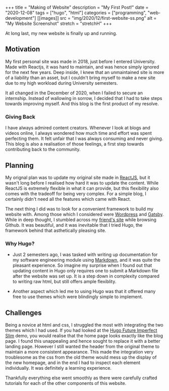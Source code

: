 +++
title = "Making of Website"
description = "My First Post!"
date = "2020-12-08"
tags = ["hugo", "html"]
categories = ["programming", "web-development"]
[[images]]
  src = "img/2020/12/first-website-ss.png"
  alt = "My Website Screenshot"
  stretch = "stretchH"
+++

At long last, my new website is finally up and running.

## Motivation

My first personal site was made in 2018, just before I entered University. Made with Reactjs, it was hard to maintain, and was hence simply ignored for the next few years. Deep inside, I knew that an unmaintained site is more of a liability than an asset, but I couldn't bring myself to make a new site due to my high workload during University semesters.

It all changed in the December of 2020, when I failed to secure an internship. Instead of wallowing in sorrow, I decided that I had to take steps towards improving myself. And this blog is the first product of my resolve.


### Giving Back

I have always admired content creators. Whenever I look at blogs and videos online, I always wondered how much time and effort was spent perfecting them. It felt unfair that I was always consuming and never giving. This blog is also a realisation of those feelings, a first step towards contributing back to the community.



## Planning

My orignal plan was to update my original site made in [ReactJS](https://reactjs.org/), but it wasn't long before I realised how hard it was to update the content. While ReactJS is extremely flexible in what it can provide, but this flexibility also comes with the tradeoff for being very complex. For a simple blog, I certainly didn't need all the features which came with React.

The next thing I did was to look for a convenient framework to build my website with. Among those which I considered were [Wordpress](https://wordpress.com/) and [Gatsby](https://www.gatsbyjs.com/). While in deep thought, I stumbled across my [friend's site](https://blog.yeejian.dev/) while browsing Github. It was beautiful, and it was inevitable that I tried Hugo, the framework behind that asthetically pleasing site.


### Why Hugo?

* Just 2 semesters ago, I was tasked with writing up documentation for my software engineering module using [Markdown](https://en.wikipedia.org/wiki/Markdown), and it was quite the pleasant experience. So imagine my surprise when I found out that updating content in Hugo only requires one to submit a Markdown file after the website was set up. It is a step down in complexity compared to writing raw html, but still offers ample flexiblity.

* Another aspect which led me to using Hugo was that it offered many free to use themes which were blindingly simple to implement. 


## Challenges

Being a novice at html and css, I struggled the most with integrating the two themes which I had used. If you had looked at the [Hugo Future Imperfect Slim](https://github.com/pacollins/hugo-future-imperfect-slim) demo, you would realise that the home page looks exactly like the blog page. I found this unappealing and hence sought to replace it with a better landing page. However I still wanted the header from the original theme to maintain a more consistent appearance. This made the integration very troublesome as the css from the old theme would mess up the display of the new homepage, and in the end I had to inspect each element individually. It was definitely a learning experience.

Thankfully everything else went smoothly as there were carefully crafted tutorials for each of the other components of this website. 

